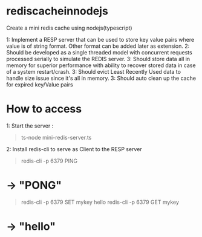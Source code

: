 # rediscacheinnodejs
Create a mini redis cache using nodejs(typescript)

1: Implement a RESP server that can be used to store key value pairs where value is of string format. Other format can be added later as extension.
2: Should be developed as a single threaded model with concurrent requests processed serially to simulate the REDIS server. 
3: Should store data all in memory for superior performance with ability to recover stored data in case of a system restart/crash.
3: Should evict Least Recently Used data to handle size issue since it's all in memory.
3: Should auto clean up the cache for expired key/Value pairs 

# How to access
1: Start the server : 
  > ts-node mini-redis-server.ts

2: Install redis-cli to serve as Client to the RESP server
  > redis-cli -p 6379 PING
  # -> "PONG"

  > redis-cli -p 6379 SET mykey hello
  > redis-cli -p 6379 GET mykey
  # -> "hello"


